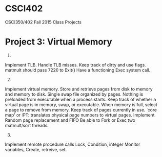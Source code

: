 # CSCI402
CSCI350/402 Fall 2015 Class Projects

# Project 3: Virtual Memory


1.
Implement TLB. 
Handle TLB misses.
Keep track of dirty and use flags.
matmult should pass 7220 to Exit()
Have a functioning Exec system call.

2.
Implement virtual memory.
Store and retrieve pages from disk to memory and memory to disk.
Single swap file organized by pages.
Nothing is preloaded from executable when a process starts.
Keep track of whether a virtual page is in memory, swap, or executable.
When memory is full, select a page to remove from memory.
Keep track of pages currently in use.
'core map' or IPT: translates physical page numbers to virtual pages.
Implement Random page replacement and FIFO
Be able to Fork or Exec two matmult/sort threads.

3.
Implement remote procedure calls
Lock, Condition, integer Monitor variables,
Create, retreive, set.
